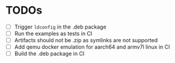 # TODOs

- [ ] Trigger `ldconfig` in the .deb package
- [ ] Run the examples as tests in CI
- [ ] Artifacts should not be .zip as symlinks are not supported
- [ ] Add qemu docker emulation for aarch64 and armv7l linux in CI
- [ ] Build the .deb package in CI